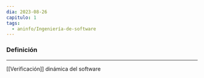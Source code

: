 ```yaml
---
dia: 2023-08-26
capitulo: 1
tags:
  - aninfo/Ingeniería-de-software
---
```

### Definición
---
[[Verificación]] dinámica del software